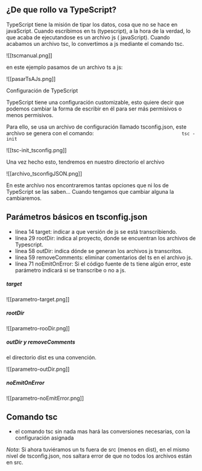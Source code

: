 
## ¿De que rollo va TypeScript? 

TypeScript tiene la misión de tipar los datos, cosa que no se hace en javaScript. Cuando escribimos en ts (typescript), a la hora de la verdad, lo que acaba de ejecutandose es un archivo js ( javaScript). Cuando acabamos un archivo tsc, lo convertimos a js mediante el comando tsc.

![[tscmanual.png]]

en este ejemplo pasamos de un archivo ts a js:

![[pasarTsAJs.png]]

Configuración de TypeScript 

TypeScript tiene una configuración customizable, esto quiere decir que podemos cambiar la forma de escribir en él para ser más permisivos o menos permisivos. 

Para ello, se usa un archivo de configuración llamado tsconfig.json, este archivo se genera con el comando: 
`                                 tsc -init                                     `

![[tsc-init_tsconfig.png]]

Una vez hecho esto, tendremos en nuestro directorio el archivo 

![[archivo_tsconfigJSON.png]]

En este archivo nos encontraremos tantas opciones que ni los de TypeScript se las saben…
Cuando tengamos que cambiar alguna la cambiaremos.

## Parámetros básicos en tsconfig.json

- línea 14 target: indicar a que versión de js se está transcribiendo.
- línea 29 rootDir: indica al proyecto, donde se encuentran los archivos de Typescript. 
- línea 58 outDir: indica dónde se generan los archivos js transcritos.
- línea 59 removeComments: eliminar comentarios del ts en el archivo js.
- línea 71 noEmitOnError: Si el código fuente de ts tiene algún error, este parámetro indicará si se transcribe o no a js.

##### target

![[parametro-target.png]]

##### rootDir

![[parametro-rooDir.png]]

##### outDir y removeComments

el directorio dist es una convención.

![[parametro-outDir.png]]


##### noEmitOnError

![[parametro-noEmitError.png]]


## Comando tsc

- el comando tsc sin nada mas hará las conversiones necesarias, con la configuración asignada

*Nota*: Si ahora tuviéramos un ts fuera de src (menos en dist), en el mismo nivel de tsconfig.json, nos saltara error de que no todos los archivos están en src.